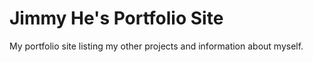 # Jimmy He's Portfolio Site
My portfolio site listing my other projects and information about myself.